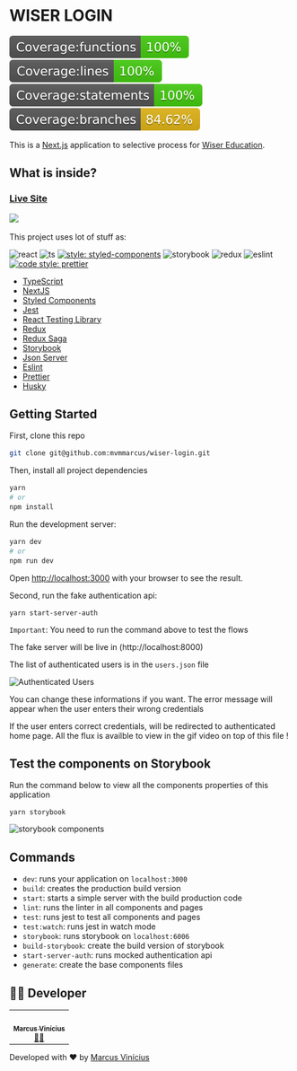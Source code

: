 
# WISER LOGIN

![coverage](/coverages/badge-functions.svg)
![coverage](/coverages/badge-lines.svg)
![coverage](/coverages/badge-statements.svg)
![coverage](/coverages/badge-branches.svg)

This is a [Next.js](https://nextjs.org/) application to selective process for [Wiser Education](https://wisereducacao.com/).

## What is inside?

### [Live Site](https://wiser-login-vercel.vercel.app/)

![](wiser_login.gif)

This project uses lot of stuff as:

![react](https://aleen42.github.io/badges/src/react.svg)
![ts](https://flat.badgen.net/badge/-/TypeScript?icon=typescript&label&labelColor=blue&color=555555)
[![style: styled-components](https://img.shields.io/badge/style-%F0%9F%92%85%20styled--components-orange.svg?colorB=daa357&colorA=db748e)](https://github.com/styled-components/styled-components)
![storybook](https://raw.githubusercontent.com/storybooks/brand/master/badge/badge-storybook.svg)
![redux](https://aleen42.github.io/badges/src/redux.svg)
![eslint](https://aleen42.github.io/badges/src/eslint.svg)
[![code style: prettier](https://img.shields.io/badge/code_style-prettier-ff69b4.svg?style=flat-square)](https://github.com/prettier/prettier)

- [TypeScript](https://www.typescriptlang.org/)
- [NextJS](https://nextjs.org/)
- [Styled Components](https://styled-components.com/)
- [Jest](https://jestjs.io/)
- [React Testing Library](https://testing-library.com/docs/react-testing-library/intro)
- [Redux](https://redux.js.org/)
- [Redux Saga](https://redux-saga.js.org/)
- [Storybook](https://storybook.js.org/)
- [Json Server](https://www.npmjs.com/package/json-server)
- [Eslint](https://eslint.org/)
- [Prettier](https://prettier.io/)
- [Husky](https://github.com/typicode/husky)

## Getting Started

First, clone this repo 

```bash
git clone git@github.com:mvmmarcus/wiser-login.git
```

Then, install all project dependencies 

```bash
yarn 
# or
npm install
```

Run the development server:

```bash
yarn dev
# or
npm run dev
```

Open [http://localhost:3000](http://localhost:3000) with your browser to see the result.

Second, run the fake authentication api:

```
yarn start-server-auth
```

`Important`: You need to run the command above to test the flows

The fake server will be live in (http://localhost:8000)

The list of authenticated users is in the `users.json` file

![Authenticated Users](https://i.ibb.co/Nn2VrY9/users-json.png)

You can change these informations if you want. The error message will appear when the user enters their wrong credentials

If the user enters correct credentials, will be redirected to authenticated home page. All the flux is availble to view in the gif video on top of this file !

## Test the components on Storybook

Run the command below to view all the components properties of this application 

```
yarn storybook
```

![storybook components](https://i.ibb.co/WV9FJv8/storybook.png)

## Commands

- `dev`: runs your application on `localhost:3000`
- `build`: creates the production build version
- `start`: starts a simple server with the build production code
- `lint`: runs the linter in all components and pages
- `test`: runs jest to test all components and pages
- `test:watch`: runs jest in watch mode
- `storybook`: runs storybook on `localhost:6006`
- `build-storybook`: create the build version of storybook
- `start-server-auth`: runs mocked authentication api
- `generate`: create the base components files

## 👨‍💻 Developer

<table id="contribuicoes" >
  <tr>
    <td align="center"><a href="https://www.linkedin.com/in/mvmmarcus/"><img style="border-radius: 50%;" src="https://gitlab.com/uploads/-/system/user/avatar/6195744/avatar.png?width=400" width="100px;" alt=""/><br /><sub><b>Marcus Vinícius</b></sub></a><br /><a href="https://gitlab.com/mvmmarcus" title="Marcus Vinicius">👨‍🚀</a></td>
  </tr>
</table>

Developed with ❤️ by <a href="https://www.linkedin.com/in/mvmmarcus/">Marcus Vinícius</a>

